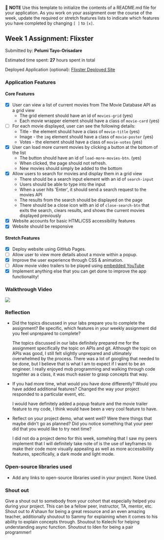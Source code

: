 📝 **NOTE** Use this template to initialize the contents of a README.md file for your application. As you work on your assignment over the course of the week, update the required or stretch features lists to indicate which features you have completed by changing `[ ]` to `[x]`. 

## Week 1 Assignment: Flixster

Submitted by: **Pelumi Tayo-Orisadare**

Estimated time spent: **27** hours spent in total

Deployed Application (optional): [Flixster Deployed Site](https://pelumitayo.github.io/site-week1-project1-flixster-starter/)

### Application Features

#### Core Features

- [x] User can view a list of current movies from The Movie Database API as a grid view
  - The grid element should have an id of `movies-grid` (yes)
  - Each movie wrapper element should have a class of `movie-card` (yes)
- [ ] For each movie displayed, user can see the following details:
  - Title - the element should have a class of `movie-title` (yes)
  - Image - the `img` element should have a class of `movie-poster` (yes)
  - Votes - the element should have a class of `movie-votes` (yes)
- [x] User can load more current movies by clicking a button at the bottom of the list
  - The button should have an id of `load-more-movies-btn`. (yes)
  - When clicked, the page should not refresh.
  - New movies should simply be added to the bottom
- [x] Allow users to search for movies and display them in a grid view
  - There should be a search input element with an id of `search-input`
  - Users should be able to type into the input
  - When a user hits 'Enter', it should send a search request to the movies API
  - The results from the search should be displayed on the page
  - There should be a close icon with an id of `close-search-btn` that exits the search, clears results, and shows the current movies displayed previously
- [x] Website accounts for basic HTML/CSS accessibility features
- [x] Website should be responsive

#### Stretch Features

- [x] Deploy website using GitHub Pages.
- [ ] Allow user to view more details about a movie within a popup.
- [x] Improve the user experience through CSS & animation.
- [ ] Allow movie video trailers to be played using [embedded YouTube](https://support.google.com/youtube/answer/171780?hl=en)
- [x] Implement anything else that you can get done to improve the app functionality!

### Walkthrough Video

<a href="https://www.loom.com/share/7d0f923b5d5347858bd0b081ee4414bf">
    <img style="max-width:300px;" src="https://cdn.loom.com/sessions/thumbnails/7d0f923b5d5347858bd0b081ee4414bf-with-play.gif">
  </a>
  
### Reflection

- Did the topics discussed in your labs prepare you to complete the assignment? Be specific, which features in your weekly assignment did you feel unprepared to complete?

    The topics discussed in our labs definitely prepared me for the assignment specifically the topic on APIs and git. Although the topic on APIs was good, I still felt slightly unprepared and ultimately overwhelmed by the process. There was a lot of googling that needed to be done, but I believe that is what I am to expect if I want to be an engineer. I really enjoyed mob programming and walking through code togehter as a class, it was much easier to grasp concepts that way. 

- If you had more time, what would you have done differently? Would you have added additional features? Changed the way your project responded to a particular event, etc.

    I would have definitely added a popup feature and the movie trailer feature to my code, I think would have been a very cool feature to have. 
  

- Reflect on your project demo, what went well? Were there things that maybe didn't go as planned? Did you notice something that your peer did that you would like to try next time?

    I did not do a project demo for this week, somehing that I saw my peers implement that I will definitely take note of is the use of keyframes to make their code more visually appealing as well as more accessibiility features, specifically, a dark mode and light mode. 

### Open-source libraries used

- Add any links to open-source libraries used in your project.
  None Used.

### Shout out

Give a shout out to somebody from your cohort that especially helped you during your project. This can be a fellow peer, instructor, TA, mentor, etc.
Shout out to A'shaun for being a great resource and an even amazing teacher, additionally shoutout to Sammy for explaining when it comes to his ability to explain concepts through. Shoutout to Kelechi for helping understanding async function. Shoutout to Iden for being a pair programmer! 
